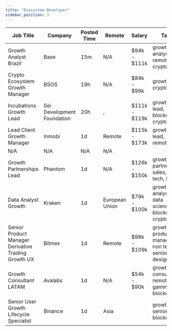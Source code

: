 ```yaml
---
title: "Ecosystem Developer"
sidebar_position: 3
---
```


| Job Title | Company | Posted Time | Remote | Salary | Tags | Apply Link |
|-----------|---------|-------------|--------|--------|------|------------|
| Growth Analyst Brazil | Base | 15m | N/A | $94k - $111k | growth, analyst, remote, crypto | [Apply](https://web3.career/growth-analyst-brazil-base/139019) |
| Crypto Ecosystem Growth Manager | BSOS | 19h | N/A | $84k - $99k | growth, crypto, defi | [Apply](https://web3.career/crypto-ecosystem-growth-manager-bsos/138985) |
| Incubations Growth Lead | Sei Development Foundation | 20h | , | $111k - $119k | growth, lead, blockchain, crypto, defi | [Apply](https://web3.career/incubations-growth-lead-seidevelopmentfoundation/138983) |
| Lead Client Growth Manager | Inmobi | 1d | Remote | $115k - $173k | growth, lead, remote | [Apply](https://web3.career/lead-client-growth-manager-inmobi/104919) |
| N/A | N/A | N/A | N/A |  |  | [Apply](https://web3.career/metana) |
| Growth Partnerships Lead | Phantom | 1d | N/A | $126k - $150k | growth, partnership, sales, non tech, lead | [Apply](https://web3.career/growth-partnerships-lead-phantom/138895) |
| Data Analyst Growth | Kraken | 1d | European Union | $79k - $100k | growth, analyst, data science, blockchain, crypto | [Apply](https://web3.career/data-analyst-growth-kraken/138869) |
| Senior Product Manager Derivative Trading Growth UX | Bitmex | 1d | Remote | $98k - $109k | growth, product manager, non tech, senior, design | [Apply](https://web3.career/senior-product-manager-derivative-trading-growth-ux-bitmex/138136) |
| Growth Consultant LATAM | Avalabs | 1d | N/A | $54k - $90k | growth, consulting, remote, gaming, blockchain | [Apply](https://web3.career/growth-consultant-latam-avalabs/80818) |
| Senior User Growth Lifecycle Specialist | Binance | 1d | Asia |  | growth, senior, blockchain | [Apply](https://web3.career/senior-user-growth-lifecycle-specialist-binance/138825) |
